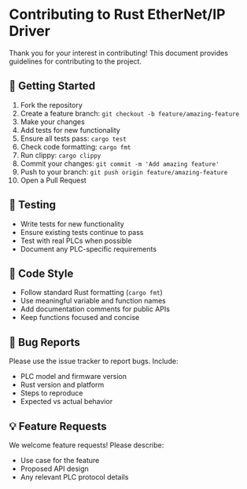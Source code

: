 # Contributing to Rust EtherNet/IP Driver

Thank you for your interest in contributing! This document provides guidelines for contributing to the project.

## 🚀 Getting Started

1. Fork the repository
2. Create a feature branch: `git checkout -b feature/amazing-feature`
3. Make your changes
4. Add tests for new functionality
5. Ensure all tests pass: `cargo test`
6. Check code formatting: `cargo fmt`
7. Run clippy: `cargo clippy`
8. Commit your changes: `git commit -m 'Add amazing feature'`
9. Push to your branch: `git push origin feature/amazing-feature`
10. Open a Pull Request

## 🧪 Testing

- Write tests for new functionality
- Ensure existing tests continue to pass
- Test with real PLCs when possible
- Document any PLC-specific requirements

## 📝 Code Style

- Follow standard Rust formatting (`cargo fmt`)
- Use meaningful variable and function names
- Add documentation comments for public APIs
- Keep functions focused and concise

## 🐛 Bug Reports

Please use the issue tracker to report bugs. Include:
- PLC model and firmware version
- Rust version and platform
- Steps to reproduce
- Expected vs actual behavior

## 💡 Feature Requests

We welcome feature requests! Please describe:
- Use case for the feature
- Proposed API design
- Any relevant PLC protocol details